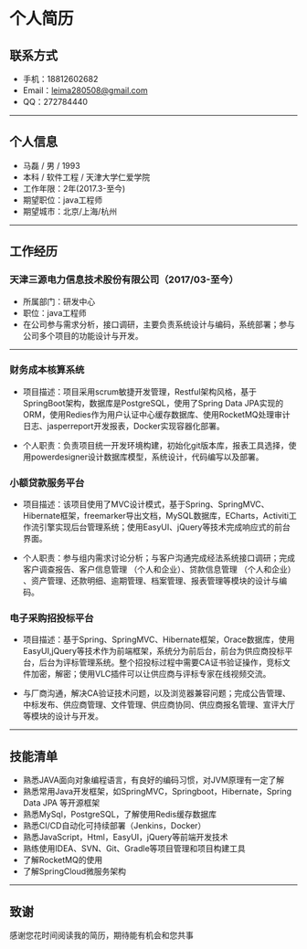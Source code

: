 # 个人简历

## 联系方式

- 手机：18812602682
- Email：leima280508@gmail.com
- QQ：272784440

******

## 个人信息

- 马磊 / 男 / 1993
- 本科 / 软件工程 / 天津大学仁爱学院
- 工作年限：2年(2017.3-至今)
- 期望职位：java工程师
- 期望城市：北京/上海/杭州

******

## 工作经历

### 天津三源电力信息技术股份有限公司（2017/03-至今）

- 所属部门：研发中心
- 职位：java工程师
- 在公司参与需求分析，接口调研，主要负责系统设计与编码，系统部署；参与公司多个项目的功能设计与开发。

******

### 财务成本核算系统

- 项目描述：项目采用scrum敏捷开发管理，Restful架构风格，基于SpringBoot架构，数据库是PostgreSQL，使用了Spring Data JPA实现的ORM，使用Redies作为用户认证中心缓存数据库、使用RocketMQ处理审计日志、jasperreport开发报表，Docker实现容器化部署。

- 个人职责：负责项目统一开发环境构建，初始化git版本库，报表工具选择，使用powerdesigner设计数据库模型，系统设计，代码编写以及部署。

### 小额贷款服务平台

- 项目描述：该项目使用了MVC设计模式，基于Spring、SpringMVC、Hibernate框架，freemarker导出文档，MySQL数据库，ECharts，Activiti工作流引擎实现后台管理系统；使用EasyUI、jQuery等技术完成响应式的前台界面。

- 个人职责：参与组内需求讨论分析；与客户沟通完成经法系统接口调研；完成客户调查报告、客户信息管理 （个人和企业）、贷款信息管理 （个人和企业） 、资产管理、还款明细、逾期管理、档案管理、报表管理等模块的设计与编码。

### 电子采购招投标平台

- 项目描述：基于Spring、SpringMVC、Hibernate框架，Orace数据库，使用EasyUI,jQuery等技术作为前端框架，系统分为前后台，前台为供应商投标平台，后台为评标管理系统。整个招投标过程中需要CA证书验证操作，竞标文件加密，解密；使用VLC插件可以让供应商与评标专家在线视频交流。

- 与厂商沟通，解决CA验证技术问题，以及浏览器兼容问题；完成公告管理、中标发布、供应商管理、文件管理、供应商协同、供应商报名管理、宣评大厅等模块的设计与开发。

******

## 技能清单

- 熟悉JAVA面向对象编程语言，有良好的编码习惯，对JVM原理有一定了解
- 熟悉常用Java开发框架，如SpringMVC，Springboot，Hibernate，Spring Data JPA   等开源框架
- 熟悉MySql，PostgreSQL，了解使用Redis缓存数据库
- 熟悉CI/CD自动化可持续部署（Jenkins，Docker）
- 熟悉JavaScript，Html，EasyUI，jQuery等前端开发技术
- 熟练使用IDEA、SVN、Git、Gradle等项目管理和项目构建工具
- 了解RocketMQ的使用
- 了解SpringCloud微服务架构

******

## 致谢

感谢您花时间阅读我的简历，期待能有机会和您共事
